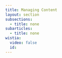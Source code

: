 ```yaml
---
title: Managing Content
layout: section
subsections:
  - title: none
subarticles:
  - title: none
wistia:
  video: false
  id:
---
```


